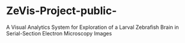 # ZeVis-Project-public-
 A Visual Analytics System for Exploration of a Larval Zebrafish Brain in Serial-Section Electron Microscopy Images
